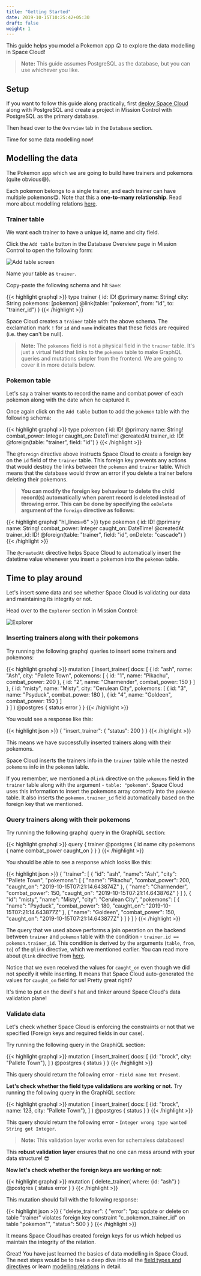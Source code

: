 ```yaml
---
title: "Getting Started"
date: 2019-10-15T10:25:42+05:30
draft: false
weight: 1
---
```


This guide helps you model a Pokemon app 😛 to explore the data modelling in Space Cloud!

> **Note:** This guide assumes PostgreSQL as the database, but you can use whichever you like.

## Setup

If you want to follow this guide along practically, first [deploy Space Cloud](/getting-started/deployment) along with PostgreSQL and create a project in Mission Control with PostgreSQL as the primary database.

Then head over to the `Overview` tab in the `Database` section.

Time for some data modelling now!

## Modelling the data

The Pokemon app which we are going to build have trainers and pokemons (quite obvious😅). 

Each pokemon belongs to a single trainer, and each trainer can have multiple pokemons😋. Note that this a **one-to-many relationship**. Read more about modelling relations [here](/storage/database/data-modelling/relations).

### Trainer table

We want each trainer to have a unique id, name and city field. 

Click the `Add table` button in the Database Overview page in Mission Control to open the following form:

![Add table screen](/images/screenshots/add-table.png)

Name your table as `trainer`.

Copy-paste the following schema and hit `Save`:

{{< highlight graphql >}}
type trainer {
  id: ID! @primary
  name: String!
  city: String
  pokemons: [pokemon] @link(table: "pokemon", from: "id", to: "trainer_id")
}
{{< /highlight >}}

Space Cloud creates a `trainer` table with the above schema. The exclamation mark `!` for `id` and `name` indicates that these fields are required (i.e. they can't be null).

> **Note:** The `pokemons` field is not a physical field in the `trainer` table. It's just a virtual field that links to the `pokemon` table to make GraphQL queries and mutations simpler from the frontend. We are going to cover it in more details below.


### Pokemon table

Let's say a trainer wants to record the name and combat power of each pokemon along with the date when he captured it. 

Once again click on the `Add table` button to add the `pokemon` table with the following schema:

{{< highlight graphql >}}
type pokemon {
  id: ID! @primary
  name: String!
  combat_power: Integer
  caught_on: DateTime! @createdAt
  trainer_id: ID! @foreign(table: "trainer", field: "id")
}
{{< /highlight >}}

The `@foreign` directive above instructs Space Cloud to create a foreign key on the `id` field of the `trainer` table.  This foreign key prevents any actions that would destroy the links between the `pokemon` and `trainer` table. Which means that the database would throw an error if you delete a trainer before deleting their pokemons.

> **You can modify the foreign key behaviour to delete the child record(s) automatically when parent record is deleted instead of throwing error. This can be done by specifying the `onDelete` argument of the `foreign` directive as follows:**

{{< highlight graphql "hl_lines=6" >}}
type pokemon {
  id: ID! @primary
  name: String!
  combat_power: Integer
  caught_on: DateTime! @createdAt
  trainer_id: ID! @foreign(table: "trainer", field: "id", onDelete: "cascade")
}
{{< /highlight >}}

The `@createdAt` directive helps Space Cloud to automatically insert the datetime value whenever you insert a pokemon into the `pokemon` table.

## Time to play around

Let's insert some data and see whether Space Cloud is validating our data and maintaining its integrity or not.

Head over to the `Explorer` section in Mission Control:

![Explorer](/images/screenshots/explorer.png)

### Inserting trainers along with their pokemons 

Try running the following graphql queries to insert some trainers and pokemons:

{{< highlight graphql >}}
mutation {
  insert_trainer(
    docs: [
      {
        id: "ash", 
        name: "Ash", 
        city: "Pallete Town",
        pokemons: [
          {
            id: "1",
            name: "Pikachu",
            combat_power: 200
          },
          {
            id: "2",
            name: "Charmender",
            combat_power: 150
          }
        ]
      },
      {
        id: "misty", 
        name: "Misty", 
        city: "Cerulean City",
        pokemons: [
          {
            id: "3",
            name: "Psyduck",
            combat_power: 180
          },
          {
            id: "4",
            name: "Goldeen",
            combat_power: 150
          }
        ]        
      }
    ]
  ) @postgres {
    status
    error
  }
}
{{< /highlight >}}

You would see a response like this:

{{< highlight json >}}
{
  "insert_trainer": {
    "status": 200
  }
}
{{< /highlight >}}

This means we have successfully inserted trainers along with their pokemons.

Space Cloud inserts the trainers info in the `trainer` table while the nested `pokemons` info in the `pokemon` table.

If you remember, we mentioned a `@link` directive on the `pokemons` field in the `trainer` table along with the argument - `table: "pokemon"`. Space Cloud uses this information to insert the pokemons array correctly into the `pokemon` table. It also inserts the `pokemon.trainer_id` field automatically based on the foreign key that we mentioned.

### Query trainers along with their pokemons

Try running the following graphql query in the GraphiQL section:

{{< highlight graphql >}}
query {
  trainer @postgres {
    id
    name
    city
    pokemons {
      name
      combat_power
      caught_on
    }
  }
}
{{< /highlight >}}


You should be able to see a response which looks like this:

{{< highlight json >}}
{
  "trainer": [
    {
      "id": "ash",
      "name": "Ash",
      "city": "Pallete Town",
      "pokemons": [
        {
          "name": "Pikachu",
          "combat_power": 200,
          "caught_on": "2019-10-15T07:21:14.643874Z"
        },
        {
          "name": "Charmender",
          "combat_power": 150,
          "caught_on": "2019-10-15T07:21:14.643876Z"
        }
      ]
    },
    {
      "id": "misty",
      "name": "Misty",
      "city": "Cerulean City",
      "pokemons": [
        {
          "name": "Psyduck",
          "combat_power": 180,
          "caught_on": "2019-10-15T07:21:14.643877Z"
        },
        {
          "name": "Goldeen",
          "combat_power": 150,
          "caught_on": "2019-10-15T07:21:14.643877Z"
        }
      ]
    }
  ]
}
{{< /highlight >}}

The query that we used above performs a join operation on the backend between `trainer` and `pokemon` table with the condition - `trainer.id == pokemon.trainer_id`. This condition is derived by the arguments (`table`, `from`, `to`) of the `@link` directive, which we mentioned earlier. You can read more about `@link` directive from [here](/storage/database/data-modelling/types-and-directives/#link-directive).

Notice that we even received the values for `caught_on` even though we did not specify it while inserting. It means that Space Cloud auto-generated the values for `caught_on` field for us! Pretty great right?

It's time to put on the devil's hat and tinker around Space Cloud's data validation plane!

### Validate data

Let's check whether Space Cloud is enforcing the constraints or not that we specified (Foreign keys and required fields in our case).

Try running the following query in the GraphiQL section:

{{< highlight graphql >}}
mutation {
  insert_trainer(
    docs: [
      {id: "brock", city: "Pallete Town"},
    ]
  ) @postgres {
    status
  }
}
{{< /highlight >}}

This query should return the following error - `Field name Not Present`.


**Let's check whether the field type validations are working or not.** Try running the following query in the GraphiQL section:

{{< highlight graphql >}}
mutation {
  insert_trainer(
    docs: [
      {id: "brock", name: 123, city: "Pallete Town"},
    ]
  ) @postgres {
    status
  }
}
{{< /highlight >}}

This query should return the following error - `Integer wrong type wanted String got Integer`.

> **Note:** This validation layer works even for schemaless databases! 

This **robust validation layer** ensures that no one can mess around with your data structure! 😎

**Now let's check whether the foreign keys are working or not:**

{{< highlight graphql >}}
mutation {
  delete_trainer(
    where: {id: "ash"}
  ) @postgres {
    status
    error
  }
}
{{< /highlight >}}

This mutation should fail with the following response:

{{< highlight json >}}
{
  "delete_trainer": {
    "error": "pq: update or delete on table \"trainer\" violates foreign key constraint \"c_pokemon_trainer_id\" on table \"pokemon\"",
    "status": 500
  }
}
{{< /highlight >}}

It means Space Cloud has created foreign keys for us which helped us maintain the integrity of the relation.

Great! You have just learned the basics of data modelling in Space Cloud. The next steps would be to take a deep dive into all the [field types and directives](/storage/database/data-modelling/types-and-directives) or learn [modelling relations](/storage/database/data-modelling/relations) in detail.